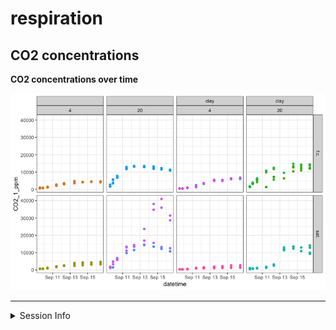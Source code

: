 respiration
================

## CO2 concentrations

**CO2 concentrations over time**

![](markdown/respiration/conc-1.png)<!-- -->

-----

<details>

<summary>Session Info</summary>

date run: 2020-07-12

    #> R version 4.0.1 (2020-06-06)
    #> Platform: x86_64-apple-darwin17.0 (64-bit)
    #> Running under: macOS Mojave 10.14.6
    #> 
    #> Matrix products: default
    #> BLAS:   /Library/Frameworks/R.framework/Versions/4.0/Resources/lib/libRblas.dylib
    #> LAPACK: /Library/Frameworks/R.framework/Versions/4.0/Resources/lib/libRlapack.dylib
    #> 
    #> locale:
    #> [1] en_US.UTF-8/en_US.UTF-8/en_US.UTF-8/C/en_US.UTF-8/en_US.UTF-8
    #> 
    #> attached base packages:
    #> [1] stats     graphics  grDevices utils     datasets  methods   base     
    #> 
    #> other attached packages:
    #>  [1] lubridate_1.7.9 forcats_0.5.0   stringr_1.4.0   dplyr_1.0.0    
    #>  [5] purrr_0.3.4     readr_1.3.1     tidyr_1.1.0     tibble_3.0.1   
    #>  [9] ggplot2_3.3.2   tidyverse_1.3.0 here_0.1       
    #> 
    #> loaded via a namespace (and not attached):
    #>  [1] tidyselect_1.1.0 xfun_0.15        haven_2.3.1      lattice_0.20-41 
    #>  [5] colorspace_1.4-1 vctrs_0.3.1      generics_0.0.2   htmltools_0.5.0 
    #>  [9] yaml_2.2.1       blob_1.2.1       rlang_0.4.6      pillar_1.4.4    
    #> [13] glue_1.4.1       withr_2.2.0      DBI_1.1.0        dbplyr_1.4.4    
    #> [17] modelr_0.1.8     readxl_1.3.1     lifecycle_0.2.0  munsell_0.5.0   
    #> [21] gtable_0.3.0     cellranger_1.1.0 rvest_0.3.5      evaluate_0.14   
    #> [25] labeling_0.3     knitr_1.28       fansi_0.4.1      broom_0.5.6     
    #> [29] Rcpp_1.0.4.6     scales_1.1.1     backports_1.1.8  jsonlite_1.6.1  
    #> [33] farver_2.0.3     fs_1.4.1         hms_0.5.3        digest_0.6.25   
    #> [37] stringi_1.4.6    grid_4.0.1       rprojroot_1.3-2  cli_2.0.2       
    #> [41] tools_4.0.1      magrittr_1.5     crayon_1.3.4     pkgconfig_2.0.3 
    #> [45] ellipsis_0.3.1   xml2_1.3.2       reprex_0.3.0     assertthat_0.2.1
    #> [49] rmarkdown_2.3    httr_1.4.1       rstudioapi_0.11  R6_2.4.1        
    #> [53] nlme_3.1-148     compiler_4.0.1

</details>

